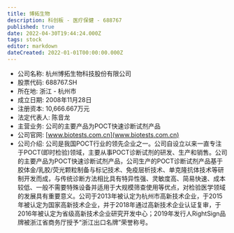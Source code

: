 ```yaml
---
title: 博拓生物
description: 科创板 - 医疗保健 - 688767
published: true
date: 2022-04-30T19:44:24.000Z
tags: stock
editor: markdown
dateCreated: 2022-01-01T00:00:00.000Z
---
```


- 公司名称: 杭州博拓生物科技股份有限公司
- 股票代码: 688767.SH
- 所在地: 浙江 - 杭州市
- 成立日期: 2008年11月28日
- 注册资本: 10,666.667万元
- 法定代表人: 陈音龙
- 主营业务: 公司的主要产品为POCT快速诊断试剂产品
- 公司官网: [www.biotests.com.cn](www.biotests.com.cn)
- 公司介绍: 公司是我国POCT行业的领先企业之一。公司自设立以来一直专注于POCT(即时检验)领域，主要从事POCT诊断试剂的研发、生产和销售。公司的主要产品为POCT快速诊断试剂产品，公司生产的POCT诊断试剂产品基于胶体金/乳胶/荧光颗粒制备与标记技术、免疫层析技术、单克隆抗体技术等研制开发而成，与传统诊断方法相比具有特异性强、灵敏度高、简易快速、成本较低、一般不需要特殊设备并适用于大规模筛查使用等优点，对检验医学领域的发展具有重要意义。公司于2013年被认定为杭州市高新技术企业，于2015年被认定为国家高新技术企业，并于2018年通过高新技术企业认证复审，于2016年被认定为省级高新技术企业研究开发中心；2019年发行人RightSign品牌被浙江省商务厅授予“浙江出口名牌”荣誉称号。


